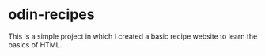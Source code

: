 # odin-recipes


This is a simple project in which I created a basic recipe website to learn the basics of HTML.
